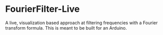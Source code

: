 # FourierFilter-Live
A live, visualization based approach at filtering frequencies with a Fourier transform formula. This is meant to be built for an Arduino.
